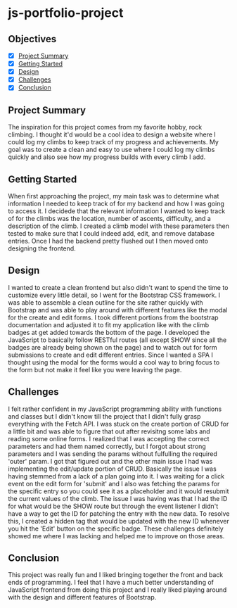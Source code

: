 # js-portfolio-project

## Objectives

- [X] [Project Summary](#section_1)
- [X] [Getting Started](#section_2)
- [X] [Design](#section_3)
- [X] [Challenges](#section_4)
- [X] [Conclusion](#section_5)

## <a id="section_1">Project Summary</a>
The inspiration for this project comes from my favorite hobby, rock climbing. I thought it'd would be a cool idea to design a website where I could log my climbs to keep track of my progress and achievements. My goal was to create a clean and easy to use where I could log my climbs quickly and also see how my progress builds with every climb I add.
## <a id="section_2">Getting Started</a>
When first approaching the project, my main task was to determine what information I needed to keep track of for my backend and how I was going to access it. I decidede that the relevant information I wanted to keep track of for the climbs was the location, number of ascents, difficulty, and a description of the climb. I created a climb model with these parameters then tested to make sure that I could indeed add, edit, and remove database entries. Once I had the backend pretty flushed out I then moved onto designing the frontend.
## <a id="section_3">Design</a>
I wanted to create a clean frontend but also didn't want to spend the time to customize every little detail, so I went for the Bootstrap CSS framework. I was able to assemble a clean outline for the site rather quickly with Bootstrap and was able to play around with different features like the modal for the create and edit forms. I took different portions from the bootstrap documentation and adjusted it to fit my application like with the climb badges at get added towards the bottom of the page. I developed the JavaScript to basically follow RESTful routes (all except SHOW since all the badges are already being shown on the page) and to watch out for form submissions to create and edit different entries. Since I wanted a SPA I thought using the modal for the forms would a cool way to bring focus to the form but not make it feel like you were leaving the page.
## <a id="section_4">Challenges</a>
I felt rather confident in my JavaScript programming ability with functions and classes but I didn't know till the project that I didn't fully grasp everything with the Fetch API. I was stuck on the create portion of CRUD for a little bit and was able to figure that out after revisitng some labs and reading some online forms. I realized that I was accepting the correct parameters and had them named correctly, but I forgot about strong parameters and I was sending the params without fulfulling the required 'outer' param. I got that figured out and the other main issue I had was implementing the edit/update portion of CRUD. Basically the issue I was having stemmed from a lack of a plan going into it. I was waiting for a click event on the edit form for 'submit' and I also was fetching the params for the specific entry so you could see it as a placeholder and it would resubmit the current values of the climb. The issue I was having was that I had the ID for what would be the SHOW route but through the event listener I didn't have a way to get the ID for patching the entry with the new data. To resolve this, I created a hidden tag that would be updated with the new ID whenever you hit the 'Edit' button on the specific badge. These challenges definitely showed me where I was lacking and helped me to improve on those areas.

## <a id="section_5">Conclusion</a>
This project was really fun and I liked bringing together the front and back ends of programming. I feel that I have a much better understanding of JavaScript frontend from doing this project and I really liked playing around with the design and different features of Bootstrap.
